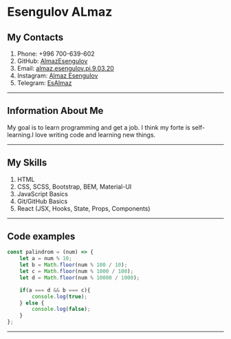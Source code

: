 # Esengulov ALmaz

## My Contacts

1. Phone: +996 700-639-602
2. GitHub: [AlmazEsengulov](https://github.com/EsengulovAlmaz)
3. Email: [almaz.esengulov.pi.9.03.20](almaz.esengulov.pi.9.03.20@gmail.com)
4. Instagram: [Almaz Esengulov](https://www.instagram.com/__esengulov_/)
5. Telegram: [EsAlmaz](https://t.me/EsAlmaz)



****


## Information About Me

My goal is to learn programming and get a job. I think my forte is self-learning.I love writing code and learning new things.



****


## My Skills

1. HTML 
2. CSS, SCSS, Bootstrap, BEM, Material-UI
3. JavaScript Basics
4. Git/GitHub Basics
5. React (JSX, Hooks, State, Props, Components)



*****


## Code examples

```JavaScript
const palindrom = (num) => {
    let a = num % 10;
    let b = Math.floor(num % 100 / 10);
    let c = Math.floor(num % 1000 / 100);
    let d = Math.floor(num % 10000 / 1000);

    if(a === d && b === c){
        console.log(true);
    } else {
        console.log(false);
    }
};
```


****


